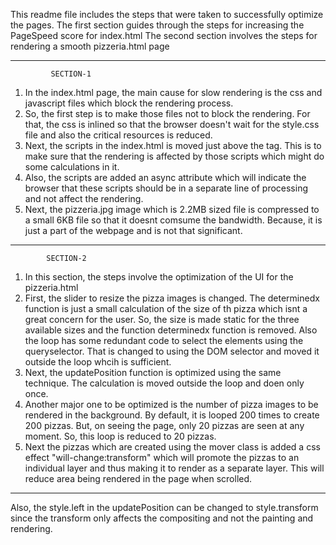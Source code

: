 This readme file includes the steps that were taken to successfully optimize the pages.
The first section guides through the steps for increasing the PageSpeed score for index.html
The second section involves the steps for rendering a smooth pizzeria.html page

--------------------------------------------------------------------------------------------------------------------------------------------------------------------

             SECTION-1

1. In the index.html page, the main cause for slow rendering is the css and javascript files which block the rendering process.
2. So, the first step is to make those files not to block the rendering. For that, the css is inlined so that the browser doesn't wait for the style.css file and also the critical resources is reduced.
3. Next, the scripts in the index.html is moved just above the </body> tag. This is to make sure that the rendering is affected by those scripts which might do some calculations in it. 
4. Also, the scripts are added an async attribute which will indicate the browser that these scripts should be in a separate line of processing and not affect the rendering.
5. Next, the pizzeria.jpg image which is 2.2MB sized file is compressed to a small 6KB file so that it doesnt comsume the bandwidth. Because, it is just a part of the webpage and is not that significant.

--------------------------------------------------------------------------------------------------------------------------------------------------------------------

			SECTION-2

1. In this section, the steps involve the optimization of the UI for the pizzeria.html
2. First, the slider to resize the pizza images is changed. The determinedx function is just a small calculation of the size of th pizza which isnt a great concern for the user. So, the size is made static for the three available sizes and the function determinedx function is removed. Also the loop has some redundant code to select the elements using the queryselector. That is changed to using the DOM selector and moved it outside the loop whcih is sufficient.
3. Next, the updatePosition function is optimized using the same technique. The calculation is moved outside the loop and doen only once.
4. Another major one to be optimized is the number of pizza images to be rendered in the background. By default, it is looped 200 times to create 200 pizzas. But, on seeing the page, only 20 pizzas are seen at any moment. So, this loop is reduced to 20 pizzas.
5. Next the pizzas which are created using the mover class is added a css effect "will-change:transform" which will promote the pizzas to an individual layer and thus making it to render as a separate layer. This will reduce area being rendered in the page when scrolled.
-------------------------------------------------------------------------------------------------------------------------------------------------------------------- 
Also, the style.left in the updatePosition can be changed to style.transform since the transform only affects the compositing and not the painting and rendering.
